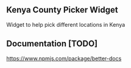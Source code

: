 Kenya County Picker Widget
---
Widget to help pick different locations in Kenya

Documentation [TODO]
---
https://www.npmjs.com/package/better-docs